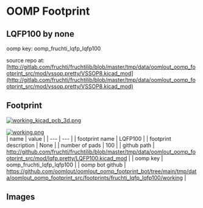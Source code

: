 # OOMP Footprint  
## LQFP100  by none  
  
oomp key: oomp_fruchti_lqfp_lqfp100  
  
source repo at: [http://gitlab.com/fruchti/fruchtilib/blob/master/tmp/data/oomlout_oomp_footprint_src/mod/vssop.pretty/VSSOP8.kicad_mod](http://gitlab.com/fruchti/fruchtilib/blob/master/tmp/data/oomlout_oomp_footprint_src/mod/vssop.pretty/VSSOP8.kicad_mod)  
## Footprint  
  
[![working_kicad_pcb_3d.png](working_kicad_pcb_3d_600.png)](working_kicad_pcb_3d.png)  
  
[![working.png](working_600.png)](working.png)  
| name | value | 
| --- | --- | 
| footprint name | LQFP100 | 
| footprint description | None | 
| number of pads | 100 | 
| github path | http://github.com/fruchti/fruchtilib/blob/master/tmp/data/oomlout_oomp_footprint_src/mod/lqfp.pretty/LQFP100.kicad_mod | 
| oomp key | oomp_fruchti_lqfp_lqfp100 | 
| oomp bot github | https://github.com/oomlout/oomlout_oomp_footprint_bot/tree/main/tmp/data/oomlout_oomp_footprint_src/footprints/fruchti_lqfp_lqfp100/working | 
## Images  
